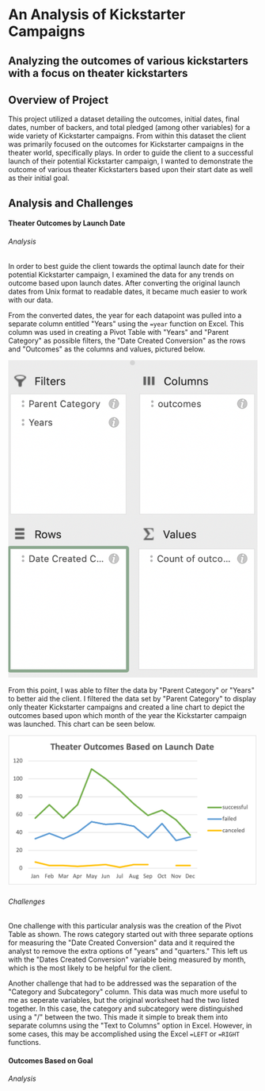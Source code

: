 # An Analysis of Kickstarter Campaigns
Analyzing the outcomes of various kickstarters with a focus on theater kickstarters
---
## Overview of Project
This project utilized a dataset detailing the outcomes, initial dates, final dates, number of backers, and total pledged (among other variables) for a wide variety of Kickstarter campaigns. From within this dataset the client was primarily focused on the outcomes for Kickstarter campaigns in the theater world, specifically plays. In order to guide the client to a successful launch of their potential Kickstarter campaign, I wanted to demonstrate the outcome of various theater Kickstarters based upon their start date as well as their initial goal.

## Analysis and Challenges
#### Theater Outcomes by Launch Date
###### Analysis
In order to best guide the client towards the optimal launch date for their potential Kickstarter campaign, I examined the data for any trends on outcome based upon launch dates. After converting the original launch dates from Unix format to readable dates, it became much easier to work with our data.

From the converted dates, the year for each datapoint was pulled into a separate column entitled "Years" using the `=year` function on Excel. This column was used in creating a Pivot Table with "Years" and "Parent Category" as possible filters, the "Date Created Conversion" as the rows and "Outcomes" as the columns and values, pictured below.

![PIVOT TABLE](https://github.com/kenziejgs/kickstarter-analysis/blob/43286c6a71ceda73ea5a80050c1ce9a6a90b39e3/Screen%20Shot%202022-06-15%20at%205.50.45%20PM.png)

From this point, I was able to filter the data by "Parent Category" or "Years" to better aid the client. I filtered the data set by "Parent Category" to display only theater Kickstarter campaigns and created a line chart to depict the outcomes based upon which month of the year the Kickstarter campaign was launched. This chart can be seen below.

![Theater Outcomes by Launch Date](https://github.com/kenziejgs/kickstarter-analysis/blob/918e3ad43963d5c2430b14ff6bbfcdf5259459f2/Resources/Theater_Outcomes_vs_Launch.png)

###### Challenges
One challenge with this particular analysis was the creation of the Pivot Table as shown. The rows category started out with three separate options for measuring the "Date Created Conversion" data and it required the analyst to remove the extra options of "years" and "quarters." This left us with the "Dates Created Conversion" variable being measured by month, which is the most likely to be helpful for the client.

Another challenge that had to be addressed was the separation of the "Category and Subcategory" column. This data was much more useful to me as seperate variables, but the original worksheet had the two listed together. In this case, the category and subcategory were distinguished using a "/" between the two. This made it simple to break them into separate columns using the "Text to Columns" option in Excel. However, in some cases, this may be accomplished using the Excel `=LEFT` or `=RIGHT` functions.

#### Outcomes Based on Goal
###### Analysis

